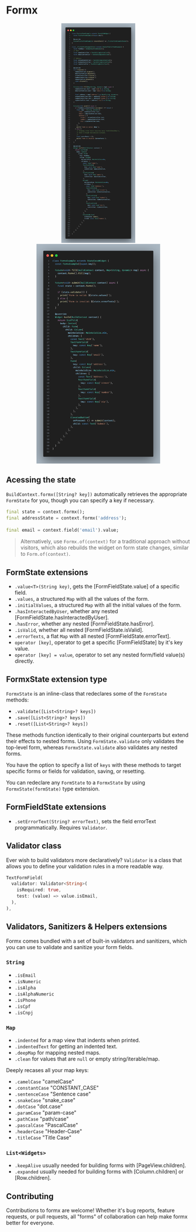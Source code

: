 # Formx

<!-- markdownlint-disable no-inline-html -->
<p align="center">
  <img src="https://raw.githubusercontent.com/arthurbcd/formx/ea6d5d36ea384399838f650c8ca124743f43f40e/image-1.png" alt="Image 1" height="600"/>
  <img src="https://raw.githubusercontent.com/arthurbcd/formx/ea6d5d36ea384399838f650c8ca124743f43f40e/image-2.png" alt="Image 2" height="600"/>
</p>
<!-- markdownlint-enable no-inline-html -->

## Acessing the state

`BuildContext.formx([String? key])` automatically retrieves the appropriate `FormState` for you, though you can specify a key if necessary.

```dart
final state = context.formx();
final addressState = context.formx('address');

final email = context.field('email').value;
```

> Alternatively, use `Formx.of(context)` for a traditional approach without visitors, which also rebuilds the widget on form state changes, similar to `Form.of(context)`.

## FormState extensions

- `.value<T>(String key)`, gets the [FormFieldState.value] of a specific field.
- `.values`, a structured `Map` with all the values of the form.
- `.initialValues`, a structured `Map` with all the initial values of the form.
- `.hasInteractedByUser`, whether any nested [FormFieldState.hasInteractedByUser].
- `.hasError`, whether any nested [FormFieldState.hasError].
- `.isValid`, whether all nested [FormFieldState.isValid].
- `.errorTexts`, a flat `Map` with all nested [FormFieldState.errorText].
- `operator [key]`, operator to get a specific [FormFieldState] by it's key value.
- `operator [key] = value`, operator to set any nested form/field value(s) directly.

## FormxState extension type

`FormxState` is an inline-class that redeclares some of the `FormState` methods:

- `.validate([List<String>? keys])`
- `.save([List<String>? keys])`
- `.reset([List<String>? keys])`

These methods function identically to their original counterparts but extend their effects to nested forms. Using `FormState.validate` only validates the top-level form, whereas `FormxState.validate` also validates any nested forms.

You have the option to specify a list of `keys` with these methods to target specific forms or fields for validation, saving, or resetting.

You can redeclare any `FormState` to a `FormxState` by using `FormxState(formState)` type extension.

## FormFieldState extensions

- `.setErrorText(String? errorText)`, sets the field errorText programmatically. Requires `Validator`.

## Validator class

Ever wish to build validators more declaratively? `Validator` is a class that allows you to define your validation rules in a more readable way.

```dart
TextFormField(
  validator: Validator<String>(
    isRequired: true,
    test: (value) => value.isEmail,
  ),
),
```

## Validators, Sanitizers & Helpers extensions

Formx comes bundled with a set of built-in validators and sanitizers, which you can use to validate and sanitize your form fields.

### `String`

- `.isEmail`
- `.isNumeric`
- `.isAlpha`
- `.isAlphaNumeric`
- `.isPhone`
- `.isCpf`
- `.isCnpj`

### `Map`

- `.indented` for a map view that indents when printed.
- `.indentedText` for getting an indented text.
- `.deepMap` for mapping nested maps.
- `.clean` for values that are `null` or empty string/iterable/map.

Deeply recases all your map keys:

- `.camelCase` "camelCase"
- `.constantCase` "CONSTANT_CASE"
- `.sentenceCase` "Sentence case"
- `.snakeCase` "snake_case"
- `.dotCase` "dot.case"
- `.paramCase` "param-case"
- `.pathCase` "path/case"
- `.pascalCase` "PascalCase"
- `.headerCase` "Header-Case"
- `.titleCase` "Title Case"

### `List<Widgets>`

- `.keepAlive` usually needed for building forms with [PageView.children].
- `.expanded` usually needed for building forms with [Column.children] or [Row.children].

## Contributing

Contributions to formx are welcome! Whether it's bug reports, feature requests, or pull requests, all "forms" of collaboration can help make formx better for everyone.
